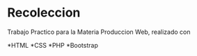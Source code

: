 # Recoleccion
Trabajo Practico para la Materia Produccion Web, realizado con

*HTML
*CSS
*PHP
*Bootstrap

